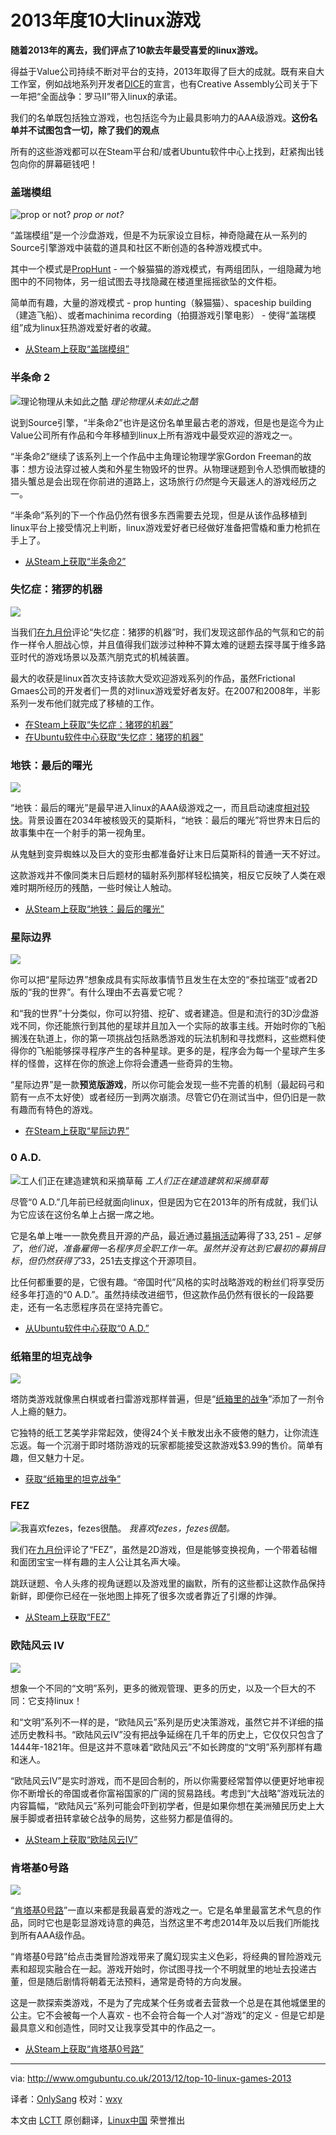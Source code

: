2013年度10大linux游戏
================================================================================

**随着2013年的离去，我们评点了10款去年最受喜爱的linux游戏。**

得益于Value公司持续不断对平台的支持，2013年取得了巨大的成就。既有来自大工作室，例如战地系列开发者[DICE][1]的宣言，也有Creative Assembly公司关于下一年把“全面战争：罗马II”带入linux的承诺。

我们的名单既包括独立游戏，也包括迄今为止最具影响力的AAA级游戏。**这份名单并不试图包含一切，除了我们的观点**

所有的这些游戏都可以在Steam平台和/或者Ubuntu软件中心上找到，赶紧掏出钱包向你的屏幕砸钱吧！

### 盖瑞模组 ###

![prop or not?](http://www.omgubuntu.co.uk/wp-content/uploads/2013/12/garrysmod-prophunt.jpg)
*prop or not?*

“盖瑞模组”是一个沙盘游戏，但是不为玩家设立目标，神奇隐藏在从一系列的Source引擎游戏中装载的道具和社区不断创造的各种游戏模式中。

其中一个模式是[PropHunt][3] - 一个躲猫猫的游戏模式，有两组团队，一组隐藏为地图中的不同物体，另一组试图去寻找隐藏在楼道里摇摇欲坠的文件柜。

简单而有趣，大量的游戏模式 - prop hunting（躲猫猫）、spaceship building（建造飞船）、或者machinima recording（拍摄游戏引擎电影） - 使得“盖瑞模组”成为linux狂热游戏爱好者的收藏。

- [从Steam上获取“盖瑞模组”][4]

### 半条命 2 ###

![理论物理从未如此之酷](http://www.omgubuntu.co.uk/wp-content/uploads/2013/05/halflife.jpg)
*理论物理从未如此之酷*

说到Source引擎，“半条命2”也许是这份名单里最古老的游戏，但是也是迄今为止Value公司所有作品和今年移植到linux上所有游戏中最受欢迎的游戏之一。

“半条命2”继续了该系列上一个作品中主角理论物理学家Gordon Freeman的故事：想方设法穿过被人类和外星生物毁坏的世界。从物理谜题到令人恐惧而敏捷的猎头蟹总是会出现在你前进的道路上，这场旅行*仍然*是今天最迷人的游戏经历之一。

“半条命”系列的下一个作品仍然有很多东西需要去兑现，但是从该作品移植到linux平台上接受情况上判断，linux游戏爱好者已经做好准备把雪橇和重力枪抓在手上了。

- [从Steam上获取“半条命2”][5]

### 失忆症：猪猡的机器  ###

![](ttp://www.omgubuntu.co.uk/wp-content/uploads/2013/09/amnesia-machine-for-pigs.jpg)

当我们[在九月份][6]评论“失忆症：猪猡的机器”时，我们发现这部作品的气氛和它的前作一样令人胆战心惊，并且值得我们跋涉过种种不算太难的谜题去探寻属于维多路亚时代的游戏场景以及蒸汽朋克式的机械装置。

最大的收获是linux首次支持该款大受欢迎游戏系列的作品，虽然Frictional Gmaes公司的开发者们一贯的对linux游戏爱好者友好。在2007和2008年，半影系列一发布他们就完成了移植的工作。

- [在Steam上获取“失忆症：猪猡的机器”][7]
- [在Ubuntu软件中心获取“失忆症：猪猡的机器”][8]

### 地铁：最后的曙光  ###

![](http://www.omgubuntu.co.uk/wp-content/uploads/2013/12/metro-lastlight-750x294.png)

“地铁：最后的曙光”是最早进入linux的AAA级游戏之一，而且启动速度[相对较快][9]。背景设置在2034年被核毁灭的莫斯科，“地铁：最后的曙光”将世界末日后的故事集中在一个射手的第一视角里。

从鬼魅到变异蜘蛛以及巨大的变形虫都准备好让末日后莫斯科的普通一天不好过。

这款游戏并不像同类末日后题材的辐射系列那样轻松搞笑，相反它反映了人类在艰难时期所经历的残酷，一些时候让人触动。

- [从Steam上获取“地铁：最后的曙光”][10]

### 星际边界 ###

![](http://www.omgubuntu.co.uk/wp-content/uploads/2013/12/starbound.jpg)

你可以把“星际边界”想象成具有实际故事情节且发生在太空的“泰拉瑞亚”或者2D版的“我的世界”。有什么理由不去喜爱它呢？

和“我的世界”十分类似，你可以狩猎、挖矿、或者建造。但是和流行的3D沙盘游戏不同，你还能旅行到其他的星球并且加入一个实际的故事主线。开始时你的飞船搁浅在轨道上，你的第一项挑战包括熟悉游戏的玩法机制和寻找燃料，这些燃料使得你的飞船能够探寻程序产生的各种星球。更多的是，程序会为每一个星球产生多样的怪兽，这样在你的旅途上你将会遭遇一些奇异的生物。

“星际边界”是一款**预览版游戏**，所以你可能会发现一些不完善的机制（最起码弓和箭有一点不太好使）或者经历一到两次崩溃。尽管它仍在测试当中，但仍旧是一款有趣而有特色的游戏。

- [在Steam上获取“星际边界”][11]

### 0 A.D. ###

![工人们正在建造建筑和采摘草莓](http://www.omgubuntu.co.uk/wp-content/uploads/2013/09/0ad_buildings.jpg)
*工人们正在建造建筑和采摘草莓*

尽管“0 A.D.”几年前已经就面向linux，但是因为它在2013年的所有成就，我们认为它应该在这份名单上占据一席之地。

它是名单上唯一一款免费且开源的产品，最近通过[募捐活动][12]筹得了$33,251 - 足够了，他们说，准备雇佣一名程序员全职工作一年。虽然并没有达到它最初的募捐目标，但仍然获得了$33，251去支撑这个开源项目。

比任何都重要的是，它很有趣。“帝国时代”风格的实时战略游戏的粉丝们将享受历经多年打造的“0 A.D.”。虽然持续改进细节，但这款作品仍然有很长的一段路要走，还有一名志愿程序员在坚持完善它。

- [从Ubuntu软件中心获取“0 A.D.”][13]

### 纸箱里的坦克战争  ###

![](http://www.omgubuntu.co.uk/wp-content/uploads/2013/12/papertanks.jpg)

塔防类游戏就像黑白棋或者扫雷游戏那样普遍，但是“[纸箱里的战争][14]”添加了一剂令人上瘾的魅力。

它独特的纸工艺美学非常起效，使得24个关卡散发出永不疲倦的魅力，让你流连忘返。每一个沉溺于即时塔防游戏的玩家都能接受这款游戏$3.99的售价。简单有趣，但又魅力十足。

- [获取“纸箱里的坦克战争”][15]

### FEZ ###

![我喜欢fezes，fezes很酷。](http://www.omgubuntu.co.uk/wp-content/uploads/2013/09/fez-closeup-300x204.png)
*我喜欢fezes，fezes很酷。*

我们在[九月份][16]评论了“FEZ”，虽然是2D游戏，但是能够变换视角，一个带着毡帽和面团宝宝一样有趣的主人公让其名声大噪。

跳跃谜题、令人头疼的视角谜题以及游戏里的幽默，所有的这些都让这款作品保持新鲜，即便你已经在一张地图上摔死了很多次或者靠近了引爆的炸弹。

- [从Steam上获取“FEZ”][17]

### 欧陆风云 IV ###

![](http://www.omgubuntu.co.uk/wp-content/uploads/2013/12/europa-universalis-banner.jpg)

想象一个不同的“文明”系列，更多的微观管理、更多的历史，以及一个巨大的不同：它支持linux！

和“文明”系列不一样的是，“欧陆风云”系列是历史决策游戏，虽然它并不详细的描述历史教科书。“欧陆风云IV”没有把战争延绵在几千年的历史上，它仅仅只包含了1444年-1821年。但是这并不意味着“欧陆风云”不如长跨度的“文明”系列那样有趣和迷人。

“欧陆风云IV”是实时游戏，而不是回合制的，所以你需要经常暂停以便更好地审视你不断增长的帝国或者你富裕国家的广阔的贸易路线。考虑到“大战略”游戏玩法的内容篇幅，“欧陆风云”系列可能会吓到初学者，但是如果你想在美洲殖民历史上大展手脚或者扭转拿破仑战争的局势，这些努力都是值得的。

- [从Steam上获取“欧陆风云IV”][18]

### 肯塔基0号路 ###

![](http://www.omgubuntu.co.uk/wp-content/uploads/2013/02/Kentucy-Route-Zero-1.jpg)

“[肯塔基0号路][19]”一直以来都是我最喜爱的游戏之一。它是名单里最富艺术气息的作品，同时它也是彰显游戏诗意的典范，当然这里不考虑2014年及以后我们所能找到所有AAA级作品。

“肯塔基0号路”给点击类冒险游戏带来了魔幻现实主义色彩，将经典的冒险游戏元素和超现实融合在一起。游戏开始时，你试图寻找一个不明就里的地址去投递古董，但是随后剧情将朝着无法预料，通常是奇特的方向发展。

这是一款探索类游戏，不是为了完成某个任务或者去营救一个总是在其他城堡里的公主。它不会被每一个人喜欢 - 也不会符合每一个人对“游戏”的定义 - 但是它却是最具意义和创造性，同时又让我享受其中的作品之一。

- [从Steam上获取“肯塔基0号路”][20]

--------------------------------------------------------------------------------

via: http://www.omgubuntu.co.uk/2013/12/top-10-linux-games-2013

译者：[OnlySang](https://github.com/OnlySang) 校对：[wxy](https://github.com/wxy)

本文由 [LCTT](https://github.com/LCTT/TranslateProject) 原创翻译，[Linux中国](http://linux.cn/) 荣誉推出

[1]:http://www.polygon.com/2013/10/12/4826190/linux-only-needs-one-killer-game-to-explode-says-battlefield-director
[2]:http://www.omgubuntu.co.uk/2013/11/total-war-rome-ii-coming-linux-early-next-year
[3]:http://steamcommunity.com/sharedfiles/filedetails/?id=135509255
[4]:http://store.steampowered.com/app/4000
[5]:http://store.steampowered.com/app/220
[6]:http://www.omgubuntu.co.uk/2013/09/amnesia-a-machine-for-pigs-review
[7]:http://store.steampowered.com/app/239200
[8]:https://apps.ubuntu.com/cat/applications/amnesia-amfp/
[9]:http://www.omgubuntu.co.uk/2013/11/metro-last-light-steam-linux-download
[10]:http://store.steampowered.com/app/43160
[11]:http://store.steampowered.com/app/211820
[12]:http://www.omgubuntu.co.uk/2013/10/crowd-funding-success-historical-war-game-0-d
[13]:https://apps.ubuntu.com/cat/applications/0ad/
[14]:http://www.omgubuntu.co.uk/2013/03/war-in-a-box-paper-tanks-ubuntu-review
[15]:https://apps.ubuntu.com/cat/applications/war-in-a-box-paper-tanks/
[16]:http://www.omgubuntu.co.uk/2013/09/fez-indie-game-review-on-linux
[17]:http://store.steampowered.com/app/224760/
[18]:http://store.steampowered.com/app/236850
[19]:http://www.omgubuntu.co.uk/2013/02/adventures-in-magical-realism-kentucky-route-zero-act-i-review
[20]:http://store.steampowered.com/app/231200
